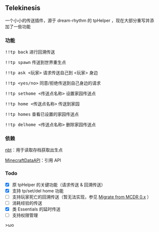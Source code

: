 ## Telekinesis

一个小小的传送插件，源于 dream-rhythm 的 tpHelper ，现在大部分重写并添加了一些功能

### 功能

<kbd>!!tp back</kbd> 进行回溯传送

<kbd>!!tp spawn</kbd> 传送到世界重生点

<kbd>!!tp ask \<玩家></kbd> 请求传送自己到 \<玩家> 身边

<kbd>!!tp \<yes/no></kbd> 同意/拒绝传送到自己身边的请求

<kbd>!!tp sethome \<传送点名称></kbd> 设置家园传送点

<kbd>!!tp home \<传送点名称></kbd> 传送到家园

<kbd>!!tp homes</kbd> 查看已设置的家园传送点

<kbd>!!tp delhome \<传送点名称></kbd> 删除家园传送点

### 依赖

[nbt](https://pypi.org/project/NBT)：用于读取存档获取出生点

[MinecraftDataAPI](https://github.com/MCDReforged/MinecraftDataAPI)：引用 API

### Todo

- [x] 原 tpHelper 的关键功能（请求传送 & 回溯传送）
- [x] 支持 tp/set/del home 功能
- [ ] 支持玩家死亡的回溯传送（暂无法实现，参见 [Migrate from MCDR 0.x](https://mcdreforged.readthedocs.io/en/latest/migrate_from_0.x.html#compatibility) ）
- [ ] 消耗经验的传送
- [x] 类 Essentials 的延时传送
- [ ] 支持权限管理

\>ωo
